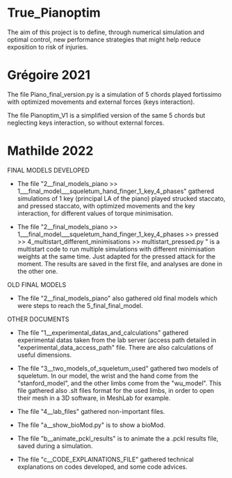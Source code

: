 # True_Pianoptim 

The aim of this project is to define, through numerical simulation and optimal control, new performance strategies that might help reduce exposition to risk of injuries.

# Grégoire 2021

The file Piano_final_version.py is a simulation of 5 chords played fortissimo with optimized movements and external forces (keys interaction).

The file Pianoptim_V1 is a simplified version of the same 5 chords but neglecting keys interaction, so without external forces.

# Mathilde 2022
FINAL MODELS DEVELOPED 

- The file "2__final_models_piano >> 1___final_model___squeletum_hand_finger_1_key_4_phases" gathered simulations of 1 key (principal LA of the piano)
played strucked staccato, and pressed staccato, with optimized movements and the key interaction, for different values of torque minimisation.

- The file "2__final_models_piano >> 1___final_model___squeletum_hand_finger_1_key_4_phases >> pressed >>
4_multistart_different_minimisations >> multistart_pressed.py " is a multistart code to run multiple simulations
with different minimisation weights at the same time. Just adapted for the pressed attack for the moment. The results are saved in the first file, and analyses are done in the other one. 

OLD FINAL MODELS

- The file "2__final_models_piano" also gathered old final models which were steps to reach the 5_final_final_model.

OTHER DOCUMENTS

- The file "1__experimental_datas_and_calculations" gathered experimental datas taken from the lab server (access path 
detailed in "experimental_data_access_path" file. 
There are also calculations of useful dimensions.

- The file "3__two_models_of_squeletum_used" gathered two models of squeletum. In our model, the wrist and the hand come 
from the "stanford_model", and the other limbs come from the "wu_model". This file gathered also .slt files format for 
the used limbs, in order to open their mesh in a 3D software, in MeshLab for example.

- The file "4__lab_files" gathered non-important files.

- The file "a__show_bioMod.py" is to show a bioMod.

- The file "b__animate_pckl_results" is to animate the a .pckl results file, saved during a simulation.

- The file "c__CODE_EXPLAINATIONS_FILE" gathered technical explanations on codes developed, and some code advices.

